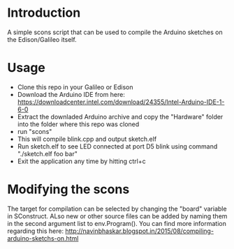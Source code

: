 
# Introduction
A simple scons script that can be used to compile the Arduino sketches on the Edison/Galileo
itself.

# Usage
* Clone this repo in your Galileo or Edison
* Download the Arduino IDE from here: https://downloadcenter.intel.com/download/24355/Intel-Arduino-IDE-1-6-0
* Extract the downladed Arduino archive and copy the "Hardware" folder into the folder where this repo was cloned  
* run "scons"
* This will compile blink.cpp and output sketch.elf
* Run sketch.elf to see LED connected at port D5 blink using command "./sketch.elf foo bar"
* Exit the application any time by hitting ctrl+c

# Modifying the scons
The target for compilation can be selected by changing the "board" variable in SConstruct.
ALso new or other source files can be added by naming them in the second argument list to env.Program().
You can find more information regarding this here: http://navinbhaskar.blogspot.in/2015/08/compiling-arduino-sketchs-on.html
   
